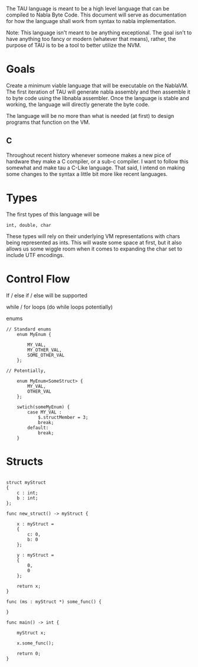 The TAU language is meant to be a high level language that can be compiled to Nabla Byte Code. This document will serve as documentation for how the language shall work from syntax to nabla implementation. 

Note: This language isn't meant to be anything exceptional. The goal isn't to have anything too fancy or modern (whatever that means), rather, the purpose of TAU is to be a tool to better utilize the NVM. 

# Goals

Create a minimum viable language that will be executable on the NablaVM. The first iteration of TAU will generate nabla assembly and then assemble it to byte code using the libnabla assembler. Once the language
is stable and working, the language will directly generate the byte code.

The language will be no more than what is needed (at first) to design programs that function on the VM. 


## C

Throughout recent history whenever someone makes a new pice of hardware they make a C compiler, or a sub-c compiler. I want to follow this somewhat and make tau a C-Like language. That said, I intend on making
some changes to the syntax a little bit more like recent languages. 

# Types

The first types of this language will be 

    int, double, char

These types will rely on their underlying VM representations with chars being represented as ints. This will waste some space at first, but it also allows us some wiggle room when it comes
to expanding the char set to include UTF encodings. 

# Control Flow

If / else if / else will be supported 

while / for loops (do while loops potentially)

enums 

```
// Standard enums
    enum MyEnum {

        MY_VAL,
        MY_OTHER_VAL,
        SOME_OTHER_VAL
    };

// Potentially, 

    enum MyEnum<SomeStruct> {
        MY_VAL,
        OTHER_VAL
    };

    swtich(someMyEnum) {
        case MY_VAL :
            $.structMember = 3;
            break;
        default:
            break;
    }
```

# Structs

```

struct myStruct 
{
    c : int;
    b : int;
};

func new_struct() -> myStruct {

    x : myStruct = 
    { 
        c: 0, 
        b: 0 
    };

    y : myStruct = 
    {
        0,
        0
    };

    return x;
}

func (ms : myStruct *) some_func() {

}

func main() -> int {

    myStruct x;

    x.some_func();

    return 0;
}

```
